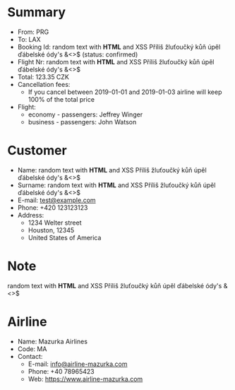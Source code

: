 
# Summary
- From: PRG
- To: LAX
- Booking Id: random text with <b>HTML</b> and XSS <script>alert("xss");</script> Příliš žluťoučký kůň úpěl ďábelské ódy's &<>$ (status: confirmed)
- Flight Nr: random text with <b>HTML</b> and XSS <script>alert("xss");</script> Příliš žluťoučký kůň úpěl ďábelské ódy's &<>$
- Total: 123.35 CZK
- Cancellation fees:
    - If you cancel between 2019-01-01 and 2019-01-03 airline will keep 100% of the total price
- Flight:
    - economy - passengers: Jeffrey Winger
    - business - passengers: John Watson

# Customer
- Name: random text with <b>HTML</b> and XSS <script>alert("xss");</script> Příliš žluťoučký kůň úpěl ďábelské ódy's &<>$
- Surname: random text with <b>HTML</b> and XSS <script>alert("xss");</script> Příliš žluťoučký kůň úpěl ďábelské ódy's &<>$
- E-mail: test@example.com
- Phone: +420 123123123
- Address:
    - 1234 Welter street
    - Houston, 12345
    - United States of America


# Note
random text with <b>HTML</b> and XSS <script>alert("xss");</script> Příliš žluťoučký kůň úpěl ďábelské ódy's &<>$

# Airline
- Name: Mazurka Airlines
- Code: MA
- Contact:
    - E-mail: info@airline-mazurka.com
    - Phone: +40 78965423
    - Web: https://www.airline-mazurka.com

